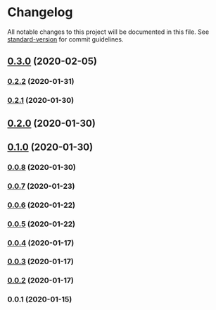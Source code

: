 # Changelog

All notable changes to this project will be documented in this file. See [standard-version](https://github.com/conventional-changelog/standard-version) for commit guidelines.

## [0.3.0](https://github.com/noiach/gateway-js/compare/v0.2.2...v0.3.0) (2020-02-05)

### [0.2.2](https://github.com/noiach/gateway-js/compare/v0.2.1...v0.2.2) (2020-01-31)

### [0.2.1](https://github.com/noiach/gateway-js/compare/v0.2.0...v0.2.1) (2020-01-30)

## [0.2.0](https://github.com/noiach/gateway-js/compare/v0.1.0...v0.2.0) (2020-01-30)

## [0.1.0](https://github.com/noiach/gateway-js/compare/v0.0.8...v0.1.0) (2020-01-30)

### [0.0.8](https://github.com/noiach/gateway-js/compare/v0.0.7...v0.0.8) (2020-01-30)

### [0.0.7](https://github.com/noiach/gateway-js/compare/v0.0.6...v0.0.7) (2020-01-23)

### [0.0.6](https://github.com/noiach/gateway-js/compare/v0.0.5...v0.0.6) (2020-01-22)

### [0.0.5](https://github.com/noiach/gateway-js/compare/v0.0.4...v0.0.5) (2020-01-22)

### [0.0.4](https://github.com/noiach/gateway-js/compare/v0.0.3...v0.0.4) (2020-01-17)

### [0.0.3](https://github.com/noiach/gateway-js/compare/v0.0.2...v0.0.3) (2020-01-17)

### [0.0.2](https://github.com/noiach/gateway-js/compare/v0.0.1...v0.0.2) (2020-01-17)

### 0.0.1 (2020-01-15)
